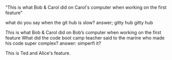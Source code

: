 
 “This is what Bob & Carol did on Carol's computer when working on the first feature” 

what do you say when the git hub is slow?
answer; gitty hub gitty hub

This is what Bob & Carol did on Bob’s computer when working on the first feature
What did the code boot camp teacher said to the marine who made his code super complex?
answer: simperfi it?

This is Ted and Alice's feature. 


